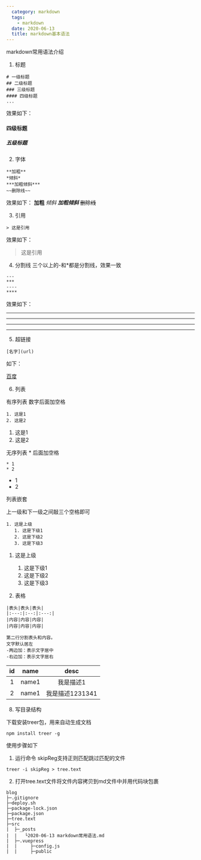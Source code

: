 ```yaml
---
  category: markdown
  tags:
    - markdown
  date: 2020-06-13
  title: markdown基本语法
---
```


markdown常用语法介绍

<!-- more -->

1. 标题

```
# 一级标题
## 二级标题
### 三级标题
#### 四级标题
...
```

效果如下：
#### 四级标题
##### 五级标题

2. 字体

```
**加粗**
*倾斜*
***加粗倾斜***
~~删除线~~
```

效果如下：
**加粗**
*倾斜*
***加粗倾斜***
~~删除线~~

3. 引用

```
> 这是引用
```
效果如下：
> 这是引用


4. 分割线
三个以上的-和*都是分割线，效果一致

```
---
***
----
****
```

效果如下：

---
***
----
****

5. 超链接

```
[名字](url)
```

如下：

[百度](https://www.baidu.com)

6. 列表

有序列表 数字后面加空格
```
1. 这是1
2. 这是2
```
1. 这是1
2. 这是2

无序列表 * 后面加空格

```
* 1
* 2
```
* 1
* 2

列表嵌套

上一级和下一级之间敲三个空格即可

```
1. 这是上级
   1. 这是下级1
   2. 这是下级2
   3. 这是下级3
```
1. 这是上级
   1. 这是下级1
   2. 这是下级2
   3. 这是下级3

7. 表格

```
|表头|表头|表头|
|:---:|:--:|:---:|
|内容|内容|内容|
|内容|内容|内容|

第二行分割表头和内容。
文字默认居左
-两边加：表示文字居中
-右边加：表示文字居右
```

|id|name|desc|
|:---:|:--:|:---:|
|1|name1|我是描述1|
|2|name1|我是描述1231341|


8. 写目录结构

下载安装treer包，用来自动生成文档
```
npm install treer -g
```

使用步骤如下

1. 运行命令 skipReg支持正则匹配跳过匹配的文件
```
treer -i skipReg > tree.text
```

2. 打开tree.text文件将文件内容拷贝到md文件中并用代码块包裹

```
blog
├─.gitignore
├─deploy.sh
├─package-lock.json
├─package.json
├─tree.text
├─src
|  ├─_posts
|  |   └2020-06-13 markdown常用语法.md
|  ├─.vuepress
|  |     ├─config.js
|  |     ├─public
```